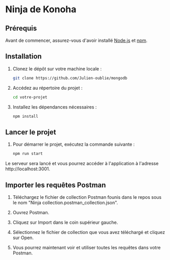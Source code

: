 # Ninja de Konoha

## Prérequis

Avant de commencer, assurez-vous d'avoir installé [Node.js](https://nodejs.org/) et [npm](https://www.npmjs.com/).

## Installation

1. Clonez le dépôt sur votre machine locale :

   ```bash
   git clone https://github.com/Julien-oublie/mongodb

2. Accédez au répertoire du projet :

    ```bash
    cd votre-projet

3. Installez les dépendances nécessaires :

    ```bash
    npm install

## Lancer le projet

1. Pour démarrer le projet, exécutez la commande suivante :

    ```bash
    npm run start

Le serveur sera lancé et vous pourrez accéder à l'application à l'adresse http://localhost:3001.

## Importer les requêtes Postman

1. Téléchargez le fichier de collection Postman founis dans le repos sous le nom "Ninja collection.postman_collection.json".

2. Ouvrez Postman.

3. Cliquez sur Import dans le coin supérieur gauche.

4. Sélectionnez le fichier de collection que vous avez téléchargé et cliquez sur Open.

5. Vous pourrez maintenant voir et utiliser toutes les requêtes dans votre Postman.